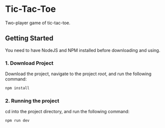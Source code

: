 # Tic-Tac-Toe

Two-player game of tic-tac-toe.

## Getting Started

You need to have NodeJS and NPM installed before downloading and using.

### 1. Download Project

Download the project, navigate to the project _root_, and run the following command:

```bash
npm install
```

### 2. Running the project

cd into the project directory, and run the following command:

```bash
npm run dev
```
